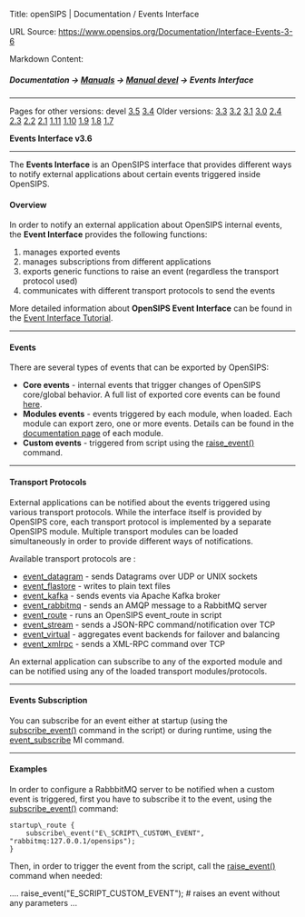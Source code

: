 Title: openSIPS | Documentation / Events Interface

URL Source: https://www.opensips.org/Documentation/Interface-Events-3-6

Markdown Content:
##### Documentation -\> [Manuals](https://www.opensips.org/Documentation/Manuals "Manuals") -\> [Manual devel](https://www.opensips.org/Documentation/Manual-3-6 "OpenSIPS Manual - 3.6") -\> Events Interface

* * *

Pages for other versions: devel [3.5](https://www.opensips.org/Documentation/Interface-Events-3-5 "Events Interface - 3.5") [3.4](https://www.opensips.org/Documentation/Interface-Events-3-4 "Events Interface - 3.4") Older versions: [3.3](https://www.opensips.org/Documentation/Interface-Events-3-3 "Events Interface - 3.3") [3.2](https://www.opensips.org/Documentation/Interface-Events-3-2 "Events Interface - 3.2") [3.1](https://www.opensips.org/Documentation/Interface-Events-3-1 "Events Interface - 3.1") [3.0](https://www.opensips.org/Documentation/Interface-Events-3-0 "Events Interface - devel") [2.4](https://www.opensips.org/Documentation/Interface-Events-2-4 "Events Interface - devel") [2.3](https://www.opensips.org/Documentation/Interface-Events-2-3 "Events Interface - devel") [2.2](https://www.opensips.org/Documentation/Interface-Events-2-2 "Events Interface - 2.2") [2.1](https://www.opensips.org/Documentation/Interface-Events-2-1 "Events Interface - 2.1") [1.11](https://www.opensips.org/Documentation/Interface-Events-1-11 "Events Interface - 1.11") [1.10](https://www.opensips.org/Documentation/Interface-Events-1-10 "Events Interface - ver 1.10") [1.9](https://www.opensips.org/Documentation/Interface-Events-1-9 "Events Interface - ver 1.9") [1.8](https://www.opensips.org/Documentation/Interface-Events-1-8 "Events Interface - ver 1.8") [1.7](https://www.opensips.org/Documentation/Interface-Events-1-7 "Events Interface - ver 1.7")

**Events Interface v3.6**

* * *

The **Events Interface** is an OpenSIPS interface that provides different ways to notify external applications about certain events triggered inside OpenSIPS.

#### Overview

In order to notify an external application about OpenSIPS internal events, the **Event Interface** provides the following functions:

1.  manages exported events
2.  manages subscriptions from different applications
3.  exports generic functions to raise an event (regardless the transport protocol used)
4.  communicates with different transport protocols to send the events

More detailed information about **OpenSIPS Event Interface** can be found in the [Event Interface Tutorial](https://www.opensips.org/Documentation/Tutorials-EventInterface "Tutorials-EventInterface").

* * *

#### Events

There are several types of events that can be exported by OpenSIPS:

*   **Core events** - internal events that trigger changes of OpenSIPS core/global behavior. A full list of exported core events can be found [here](https://www.opensips.org/Documentation/Interface-CoreEvents-3-6 "Core Events - 3.6").
*   **Modules events** - events triggered by each module, when loaded. Each module can export zero, one or more events. Details can be found in the [documentation page](https://www.opensips.org/Documentation/Modules-3-6 "Modules - 3.6") of each module.
*   **Custom events** - triggered from script using the [raise\_event()](https://www.opensips.org/Documentation/Script-CoreFunctions-3-6#raise_event "Core Functions - 3.6") command.

* * *

#### Transport Protocols

External applications can be notified about the events triggered using various transport protocols. While the interface itself is provided by OpenSIPS core, each transport protocol is implemented by a separate OpenSIPS module. Multiple transport modules can be loaded simultaneously in order to provide different ways of notifications.

Available transport protocols are :

*   [event\_datagram](http://www.opensips.org/html/docs/modules/3.6.x/event_datagram) - sends Datagrams over UDP or UNIX sockets
*   [event\_flastore](http://www.opensips.org/html/docs/modules/3.6.x/event_flatstore) - writes to plain text files
*   [event\_kafka](http://www.opensips.org/html/docs/modules/3.6.x/event_kafka) - sends events via Apache Kafka broker
*   [event\_rabbitmq](http://www.opensips.org/html/docs/modules/3.6.x/event_rabbitmq) - sends an AMQP message to a RabbitMQ server
*   [event\_route](http://www.opensips.org/html/docs/modules/3.6.x/event_route) - runs an OpenSIPS event\_route in script
*   [event\_stream](http://www.opensips.org/html/docs/modules/3.6.x/event_stream) - sends a JSON-RPC command/notification over TCP
*   [event\_virtual](http://www.opensips.org/html/docs/modules/3.6.x/event_virtual) - aggregates event backends for failover and balancing
*   [event\_xmlrpc](http://www.opensips.org/html/docs/modules/3.6.x/event_xmlrpc) - sends a XML-RPC command over TCP

An external application can subscribe to any of the exported module and can be notified using any of the loaded transport modules/protocols.

* * *

#### Events Subscription

You can subscribe for an event either at startup (using the [subscribe\_event()](https://www.opensips.org/Documentation/Script-CoreFunctions-3-6#subscribe_event "Core Functions - 3.6") command in the script) or during runtime, using the [event\_subscribe](https://www.opensips.org/Documentation/Interface-CoreMI-3-6#event_subscribe "Core MI Functions - 3.6") MI command.

* * *

#### Examples

In order to configure a RabbbitMQ server to be notified when a custom event is triggered, first you have to subscribe it to the event, using the [subscribe\_event()](https://www.opensips.org/Documentation/Script-CoreFunctions-3-6#subscribe_event "Core Functions - 3.6") command:

    startup\_route {
        subscribe\_event("E\_SCRIPT\_CUSTOM\_EVENT", "rabbitmq:127.0.0.1/opensips");
    }

Then, in order to trigger the event from the script, call the [raise\_event()](https://www.opensips.org/Documentation/Script-CoreFunctions-3-6#raise_event "Core Functions - 3.6") command when needed:

   ....
   raise\_event("E\_SCRIPT\_CUSTOM\_EVENT");     # raises an event without any parameters
   ...

